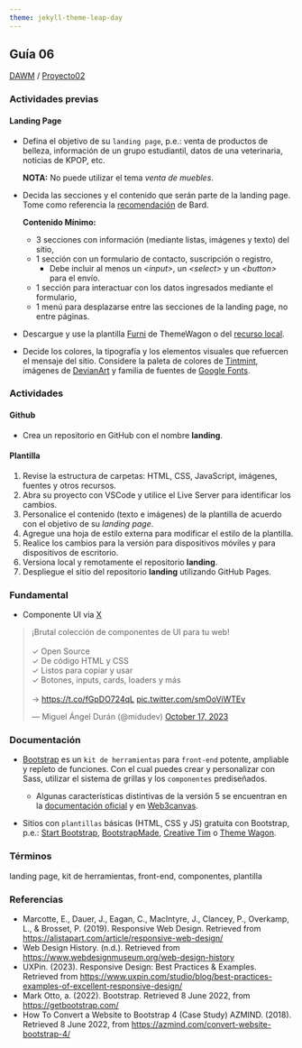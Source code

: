 ```yaml
---
theme: jekyll-theme-leap-day
---
```


## Guía 06

[DAWM](/DAWM/) / [Proyecto02](/DAWM/proyectos/2024/proyecto02)

### Actividades previas

#### Landing Page

* Defina el objetivo de su  `landing page`, p.e.: venta de productos de belleza, información de un grupo estudiantil, datos de una veterinaria, noticias de KPOP, etc. 

  **NOTA:** No puede utilizar el tema _venta de muebles_.

* Decida las secciones y el contenido que serán parte de la landing page. Tome como referencia la [recomendación](bard/guia06-bard02.pdf) de Bard.
  
  **Contenido Mínimo:** 
  - 3 secciones con información (mediante listas, imágenes y texto) del sitio, <br>
  - 1 sección con un formulario de contacto, suscripción o registro, <br>
    + Debe incluir al menos un _&lt;input&gt;_, un _&lt;select&gt;_ y un _&lt;button&gt;_ para el envío. <br>
  - 1 sección para interactuar con los datos ingresados mediante el formulario, <br>
  - 1 menú para desplazarse entre las secciones de la landing page, no entre páginas.

* Descargue y use la plantilla [Furni](https://themewagon.com/themes/furni-online-store/) de ThemeWagon o del [recurso local](recursos/furni-1.0.0.zip).
* Decide los colores, la tipografía y los elementos visuales que refuercen el mensaje del sitio. Considere la paleta de colores de [Tintmint](https://tintmint.net/), imágenes de [DevianArt](www.deviantart.com) y familia de fuentes de [Google Fonts](https://fonts.google.com/).
  
### Actividades

#### Github

* Crea un repositorio en GitHub con el nombre **landing**.

#### Plantilla

1. Revise la estructura de carpetas: HTML, CSS, JavaScript, imágenes, fuentes y otros recursos. 
2. Abra su proyecto con VSCode y utilice el Live Server para identificar los cambios. 
3. Personalice el contenido (texto e imágenes) de la plantilla de acuerdo con el objetivo de su _landing page_.
4. Agregue una hoja de estilo externa para modificar el estilo de la plantilla.
5. Realice los cambios para la versión para dispositivos móviles y para dispositivos de escritorio.
6. Versiona local y remotamente el repositorio **landing**.
7. Despliegue el sitio del repositorio **landing** utilizando GitHub Pages.


### Fundamental

* Componente UI via [X](https://twitter.com/midudev/status/1714277206149796295)

<blockquote class="twitter-tweet"><p lang="es" dir="ltr">¡Brutal colección de componentes de UI para tu web!<br><br>✓ Open Source<br>✓ De código HTML y CSS<br>✓ Listos para copiar y usar<br>✓ Botones, inputs, cards, loaders y más<br><br>→ <a href="https://t.co/fGpDO724qL">https://t.co/fGpDO724qL</a> <a href="https://t.co/smOoViWTEv">pic.twitter.com/smOoViWTEv</a></p>&mdash; Miguel Ángel Durán (@midudev) <a href="https://twitter.com/midudev/status/1714277206149796295?ref_src=twsrc%5Etfw">October 17, 2023</a></blockquote> <script async src="https://platform.twitter.com/widgets.js" charset="utf-8"></script>

### Documentación
 
* [Bootstrap](https://getbootstrap.com/) es un `kit de herramientas` para `front-end` potente, ampliable y repleto de funciones. Con el cual puedes crear y personalizar con Sass, utilizar el sistema de grillas y los `componentes` prediseñados.
	- Algunas características distintivas de la versión 5 se encuentran en la [documentación oficial](https://getbootstrap.com/docs/5.0/migration/) y en [Web3canvas](https://web3canvas.com/convert-bootstrap-4-to-5-migration-guide/).


* Sitios con `plantillas` básicas (HTML, CSS y JS) gratuita con Bootstrap, p.e.: [Start Bootstrap](https://startbootstrap.com/?showAngular=false&showVue=false&showPro=false), [BootstrapMade](https://bootstrapmade.com/), [Creative Tim](https://www.creative-tim.com/bootstrap-themes/free) o [Theme Wagon](https://themewagon.com/theme-price/free/).


### Términos

landing page, kit de herramientas, front-end, componentes, plantilla

### Referencias

* Marcotte, E., Dauer, J., Eagan, C., MacIntyre, J., Clancey, P., Overkamp, L., & Brosset, P. (2019). Responsive Web Design. Retrieved from https://alistapart.com/article/responsive-web-design/
* Web Design History. (n.d.). Retrieved from https://www.webdesignmuseum.org/web-design-history
* UXPin. (2023). Responsive Design: Best Practices & Examples. Retrieved from https://www.uxpin.com/studio/blog/best-practices-examples-of-excellent-responsive-design/
* Mark Otto, a. (2022). Bootstrap. Retrieved 8 June 2022, from https://getbootstrap.com/
* How To Convert a Website to Bootstrap 4 (Case Study) AZMIND. (2018). Retrieved 8 June 2022, from https://azmind.com/convert-website-bootstrap-4/